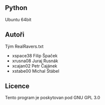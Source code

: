 Python
---------

Ubuntu 64bit

Autoři
------

Tým RealRavers.txt
- xspace38 Filip Špaček
- xrusna08 Juraj Rusnák 
- xcajan02 Petr Čajánek
- xstabe00 Michal Štábel

Licence
-------

Tento program je poskytovan pod GNU GPL 3.0
